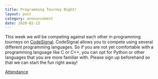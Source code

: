 ```yaml
---
title: Programming Tourney Night!
layout: post
category: announcement
date: 2020-02-13
---
```


This week we will be competing against each other in programming tourneys on [CodeSignal](https://codesignal.com/). 
CodeSignal allows you to compete using several different programming languages. So if you 
are not yet comfortable with a programming language like C or C++, you can opt for Python or other
languages that you are more familiar with. 
Please sign up beforehand so that we can start the fun right away! 

[Attendance](https://forms.gle/kp8ujmKNZCHYWWHv7)
